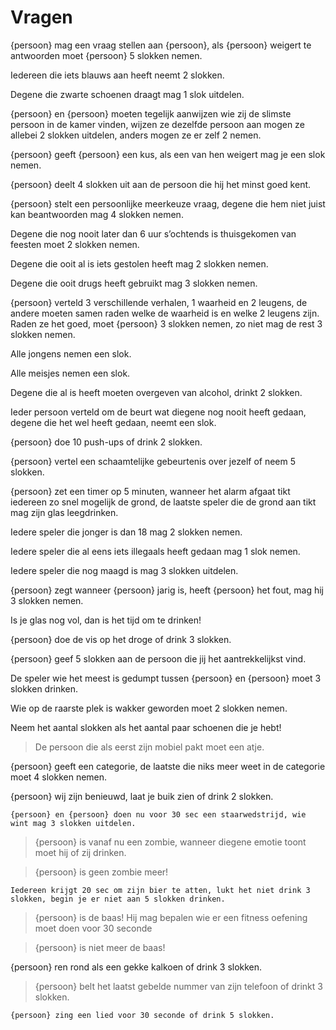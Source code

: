 # Vragen

{persoon} mag een vraag stellen aan {persoon}, als {persoon} weigert te antwoorden moet {persoon} 5 slokken nemen.

Iedereen die iets blauws aan heeft neemt 2 slokken.

Degene die zwarte schoenen draagt mag 1 slok uitdelen.

{persoon} en {persoon} moeten tegelijk aanwijzen wie zij de slimste persoon in de kamer vinden, wijzen ze dezelfde persoon aan mogen ze allebei 2 slokken uitdelen, anders mogen ze er zelf 2 nemen.

{persoon} geeft {persoon} een kus, als een van hen weigert mag je een slok nemen.

{persoon} deelt 4 slokken uit aan de persoon die hij het minst goed kent.

{persoon} stelt een persoonlijke meerkeuze vraag, degene die hem niet juist kan beantwoorden mag 4 slokken nemen.

Degene die nog nooit later dan 6 uur s’ochtends is thuisgekomen van feesten moet 2 slokken nemen.

Degene die ooit al is iets gestolen heeft mag 2 slokken nemen.

Degene die ooit drugs heeft gebruikt mag 3 slokken nemen.

{persoon} verteld 3 verschillende verhalen, 1 waarheid en 2 leugens, de andere moeten samen raden welke de waarheid is en welke 2 leugens zijn. Raden ze het goed, moet {persoon} 3 slokken nemen, zo niet mag de rest 3 slokken nemen.

Alle jongens nemen een slok.

Alle meisjes nemen een slok.

Degene die al is heeft moeten overgeven van alcohol, drinkt 2 slokken.

Ieder persoon verteld om de beurt wat diegene nog nooit heeft gedaan, degene die het wel heeft gedaan, neemt een slok.

{persoon} doe 10 push-ups of drink 2 slokken.

{persoon} vertel een schaamtelijke gebeurtenis over jezelf of neem 5 slokken.

{persoon} zet een timer op 5 minuten, wanneer het alarm afgaat tikt iedereen zo snel mogelijk de grond, de laatste speler die de grond aan tikt mag zijn glas leegdrinken.

Iedere speler die jonger is dan 18 mag 2 slokken nemen.

Iedere speler die al eens iets illegaals heeft gedaan mag 1 slok nemen.

Iedere speler die nog maagd is mag 3 slokken uitdelen.

{persoon} zegt wanneer {persoon} jarig is, heeft {persoon} het fout, mag hij 3 slokken nemen.

Is je glas nog vol, dan is het tijd om te drinken!

{persoon} doe de vis op het droge of drink 3 slokken.

{persoon} geef 5 slokken aan de persoon die jij het aantrekkelijkst vind.

De speler wie het meest is gedumpt tussen {persoon} en {persoon} moet 3 slokken drinken.

Wie op de raarste plek is wakker geworden moet 2 slokken nemen.

Neem het aantal slokken als het aantal paar schoenen die je hebt!

> De persoon die als eerst zijn mobiel pakt moet een atje.

{persoon} geeft een categorie, de laatste die niks meer weet in de categorie moet 4 slokken nemen.

{persoon} wij zijn benieuwd, laat je buik zien of drink 2 slokken.

`{persoon} en {persoon} doen nu voor 30 sec een staarwedstrijd, wie wint mag 3 slokken uitdelen.`

> {persoon} is vanaf nu een zombie, wanneer diegene emotie toont moet hij of zij drinken. 

> {persoon} is geen zombie meer!

`Iedereen krijgt 20 sec om zijn bier te atten, lukt het niet drink 3 slokken, begin je er niet aan 5 slokken drinken.`

>{persoon} is de baas! Hij mag bepalen wie er een fitness oefening moet doen voor 30 seconde

>{persoon} is niet meer de baas!

{persoon} ren rond als een gekke kalkoen of drink 3 slokken.

>{persoon} belt het laatst gebelde nummer van zijn telefoon of drinkt 3 slokken.

`{persoon} zing een lied voor 30 seconde of drink 5 slokken.`








